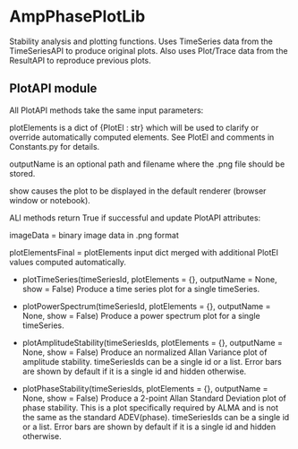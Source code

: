# AmpPhasePlotLib

Stability analysis and plotting functions.
Uses TimeSeries data from the TimeSeriesAPI to produce original plots.
Also uses Plot/Trace data from the ResultAPI to reproduce previous plots.

## PlotAPI module

All PlotAPI methods take the same input parameters:

plotElements is a dict of {PlotEl : str} which will be used to clarify or override automatically computed elements.
See PlotEl and comments in Constants.py for details.

outputName is an optional path and filename where the .png file should be stored.

show causes the plot to be displayed in the default renderer (browser window or notebook).


ALl methods return True if successful and update PlotAPI attributes:

imageData = binary image data in .png format

plotElementsFinal = plotElements input dict merged with additional PlotEl values computed automatically.


* plotTimeSeries(timeSeriesId, plotElements = {}, outputName = None, show = False)
Produce a time series plot for a single timeSeries.

* plotPowerSpectrum(timeSeriesId, plotElements = {}, outputName = None, show = False)
Produce a power spectrum plot for a single timeSeries.

* plotAmplitudeStability(timeSeriesIds, plotElements = {}, outputName = None, show = False)
Produce an normalized Allan Variance plot of amplitude stability.
timeSeriesIds can be a single id or a list.
Error bars are shown by default if it is a single id and hidden otherwise.

* plotPhaseStability(timeSeriesIds, plotElements = {}, outputName = None, show = False)
Produce a 2-point Allan Standard Deviation plot of phase stability.
This is a plot specifically required by ALMA and is not the same as the standard ADEV(phase).
timeSeriesIds can be a single id or a list.
Error bars are shown by default if it is a single id and hidden otherwise.




